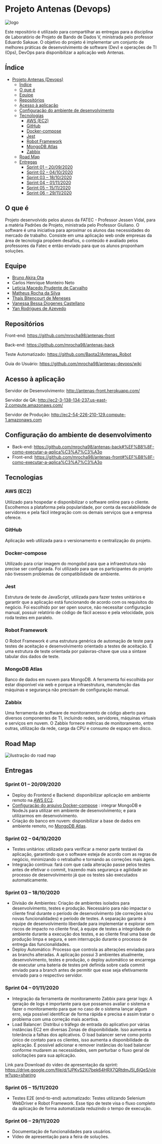 # Projeto Antenas (Devops)

![logo](https://raw.githubusercontent.com/mrocha98/antenas-front/master/public/apple-touch-icon.png)

Este repositório é utilizado para compartilhar as entregas para a disciplina de Laboratório de Projeto de Bando de Dados V, ministrada pelo professor Eduardo Sakaue.
O objetivo do projeto é implementar um conjunto de melhores práticas de desenvolvimento de software (Dev) e operações de TI (Ops), DevOps para disponibilizar a aplicação web Antenas.

## Índice

- [Projeto Antenas (Devops)](#projeto-antenas-devops)
  - [Índice](#índice)
  - [O que é](#o-que-é)
  - [Equipe](#equipe)
  - [Repositórios](#repositórios)
  - [Acesso à aplicação](#acesso-à-aplicação)
  - [Configuração do ambiente de desenvolvimento](#configuração-do-ambiente-de-desenvolvimento)
  - [Tecnologias](#tecnologias)
    - [AWS (EC2)](#aws-ec2)
    - [GitHub](#github)
    - [Docker-compose](#docker-compose)
    - [Jest](#jest)
    - [Robot Framework](https://robotframework.org)
    - [MongoDB Atlas](#mongodb-atlas)
    - [Zabbix](#zabbix)
  - [Road Map](#road-map)
  - [Entregas](#entregas)
    - [Sprint 01 – 20/09/2020](#sprint-01--20092020)
    - [Sprint 02 – 04/10/2020](#sprint-02--04102020)
    - [Sprint 03 – 18/10/2020](#sprint-03--18102020)
    - [Sprint 04 – 01/11/2020](#sprint-04--01112020)
    - [Sprint 05 – 15/11/2020](#sprint-05--15112020)
    - [Sprint 06 – 29/11/2020](#sprint-06--29112020)

## O que é

Projeto desenvolvido pelos alunos da FATEC - Professor Jessen Vidal, para a matéria Padrões de Projeto, ministrada pelo Professor Giuliano.
O software é uma iniciativa para aproximar os alunos das necessidades do mercado de trabalho. Consiste em uma aplicação web onde empresas da área de tecnologia propõem desafios, o conteúdo é avaliado pelos professores da Fatec e então enviado para que os alunos proponham soluções.

## Equipe

- [Bruno Akira Ota](https://www.linkedin.com/in/bruno-akira-ota-32a29744/)
- Carlos Henrique Monteiro Neto
- [Leticia Macedo Prudente de Carvalho](https://www.linkedin.com/mwlite/in/leticia-macedo-prudente-de-carvalho-a0413416a)
- [Matheus Rocha da Silva](https://www.linkedin.com/in/matheus-rocha-da-silva-b8504a1a5/)
- [Thaís Bitencourt de Meneses](https://www.linkedin.com/in/thaisbitencourt/)
- [Vanessa Bessa Diogenes Castellano](https://www.linkedin.com/in/vanessa-bessa)
- [Yan Rodrigues de Azevedo](https://www.linkedin.com/in/yan-rodrigues)

## Repositórios

Front-end: <https://github.com/mrocha98/antenas-front>

Back-end: <https://github.com/mrocha98/antenas-back>

Teste Automatizado: <https://github.com/Baota2/Antenas_Robot>

Guia do Usuário: <https://github.com/mrocha98/antenas-devops/wiki>

## Acesso à aplicação

Servidor de Desenvolvimento: <http://antenas-front.herokuapp.com/>

Servidor de QA: <http://ec2-3-138-134-237.us-east-2.compute.amazonaws.com/>

Servidor de Produção: <http://ec2-54-226-210-129.compute-1.amazonaws.com>

## Configuração do ambiente de desenvolvimento

- Back-end: <https://github.com/mrocha98/antenas-back#%EF%B8%8F-como-executar-a-aplica%C3%A7%C3%A3o>
- Front-end: <https://github.com/mrocha98/antenas-front#%EF%B8%8F-como-executar-a-aplica%C3%A7%C3%A3o>

## Tecnologias

### AWS (EC2)

Utilizado para hospedar e disponibilizar o software online para o cliente. Escolhemos a plataforma pela popularidade, por conta da escalabilidade de servidores e pela fácil integração com os demais serviços que a empresa oferece.

### GitHub

Aplicação web utilizada para o versionamento e centralização do projeto.

### Docker-compose

Utilizado para criar imagem do mongobd para que a infraestrutura não precise ser configurada. Foi utilizado para que os participantes do projeto não tivessem problemas de compatibilidade de ambiente. 

### Jest

Estrutura de teste de JavaScript, utilizada para fazer testes unitários e garantir que a aplicação está funcionando de acordo com os requisitos do negócio. Foi escolhido por ser open source, não necessitar configuração manual, possuir relatório de código de fácil acesso e pela velocidade, pois roda testes em paralelo.

### Robot Framework

O Robot Framework é uma estrutura genérica de automação de teste para testes de aceitação e desenvolvimento orientado a testes de aceitação. É uma estrutura de teste orientada por palavras-chave que usa a sintaxe tabular dos dados de teste.

### MongoDB Atlas

Banco de dados em nuvem para MongoDB. A ferramenta foi escolhida por estar disponível via web e porque a infraestrutura, manutenção das máquinas e segurança não precisam de configuração manual.

### Zabbix

Uma ferramenta de software de monitoramento de código aberto para diversos componentes de TI, incluindo redes, servidores, máquinas virtuais e serviços em nuvem. O Zabbix fornece métricas de monitoramento, entre outras, utilização da rede, carga da CPU e consumo de espaço em disco.

## Road Map

![ilustração do road map](.github/images/roadmap.jpeg)

## Entregas

### Sprint 01 – 20/09/2020

- Deploy do Frontend e Backend: disponibilizar aplicação em ambiente remoto na [AWS EC2](https://aws.amazon.com/ec2/?ec2-whats-new.sort-by=item.additionalFields.postDateTime&ec2-whats-new.sort-order=desc).
- [Configuração do arquivo Docker-compose](https://github.com/mrocha98/antenas-back/blob/master/docker-compose.yml) : integrar MongoDB e NodeJs para utilizar em ambiente de desenvolvimento; e para utilizarmos em desenvolvimento.
- Criação do banco em nuvem:  disponibilizar a base de dados em ambiente remoto, no [MongoDB Atlas](https://www.mongodb.com/cloud/atlas).

### Sprint 02 – 04/10/2020

- Testes unitários: utilizado para verificar a menor parte testável da aplicação, garantindo que o software esteja de acordo com as regras de negócio, minimizando o retrabalho e tornando as correções mais ágeis.
- Integração contínua: fará com que cada alteração passe pelos testes antes de efetivar o commit, trazendo mais segurança e agilidade ao processo de desenvolvimento já que os testes são executados automaticamente.

### Sprint 03 – 18/10/2020

- Divisão de Ambientes: Criação de ambientes isolados para desenvolvimento, testes e produção. Necessário para não impactar o cliente final durante o período de desenvolvimento (de correções e/ou novas funcionalidades) e período de testes. A separação garante à equipe de desenvolvimento liberdade para implementar e explorar sem riscos de impacto no cliente final, à equipe de testes a integridade do ambiente durante a execução dos testes, e ao cliente final uma base de produção limpa e segura, e sem interrupção durante o processo de entrega das funcionalidades.
- Deploy Automático: Processo que controla as alterações enviadas para as branchs alteradas. A aplicação possui 3 ambientes atualmente, desenvolvimento, testes e produção, o deploy automático se encarrega de executar uma bateria de testes pré definida sobre cada commit enviado para a branch antes de permitir que esse seja efetivamente enviado para o respectivo servidor.

### Sprint 04 – 01/11/2020

- Integração da ferramenta de monitoramento Zabbix para gerar logs: A geração de logs é importante para que possamos avaliar o sistema e fazer o monitoramento para que no  caso de o sistema lançar algum erro, seja possível identificar de forma rápida e precisa e assim tratar o problema com uma correção mais acertiva.
- Load Balancer: Distribui o tráfego de entrada do aplicativo por várias instâncias EC2 em diversas Zonas de disponibilidade. Isso aumenta a tolerância a falhas dos aplicativos. O load balancer serve como ponto único de contato para os clientes, isso aumenta a disponibilidade da aplicação. É possível adicionar e remover instâncias do load balancer conforme mudarem as necessidades, sem perturbar o fluxo geral de solicitações para sua aplicação. 

Link para Download do video de apresentação da sprint: https://drive.google.com/file/d/1JPKvS2Xj7bek64HRX7QRtdmJ5I_6jQeS/view?usp=sharing

### Sprint 05 – 15/11/2020

- Testes E2E (end-to-end) automatizado: Testes utilizando Selenium WebDriver e Robot Framework. Esse tipo de teste visa o fluxo completo da aplicação de forma automatizada reduzindo o tempo de execução.

### Sprint 06 – 29/11/2020

- Documentação de funcionalidades para usuários.
- Vídeo de apresentação para a feira de soluções.

